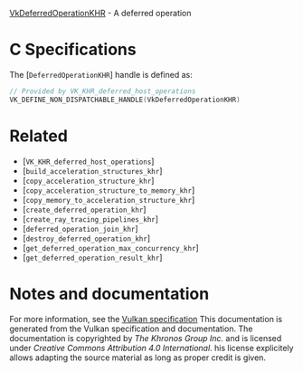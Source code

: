 [VkDeferredOperationKHR](https://www.khronos.org/registry/vulkan/specs/1.3-extensions/man/html/VkDeferredOperationKHR.html) - A deferred operation

# C Specifications
The [`DeferredOperationKHR`] handle is defined as:
```c
// Provided by VK_KHR_deferred_host_operations
VK_DEFINE_NON_DISPATCHABLE_HANDLE(VkDeferredOperationKHR)
```

# Related
- [`VK_KHR_deferred_host_operations`]
- [`build_acceleration_structures_khr`]
- [`copy_acceleration_structure_khr`]
- [`copy_acceleration_structure_to_memory_khr`]
- [`copy_memory_to_acceleration_structure_khr`]
- [`create_deferred_operation_khr`]
- [`create_ray_tracing_pipelines_khr`]
- [`deferred_operation_join_khr`]
- [`destroy_deferred_operation_khr`]
- [`get_deferred_operation_max_concurrency_khr`]
- [`get_deferred_operation_result_khr`]

# Notes and documentation
For more information, see the [Vulkan specification](https://www.khronos.org/registry/vulkan/specs/1.3-extensions/html/vkspec.html)
This documentation is generated from the Vulkan specification and documentation.
The documentation is copyrighted by *The Khronos Group Inc.* and is licensed under *Creative Commons Attribution 4.0 International*.
his license explicitely allows adapting the source material as long as proper credit is given.
        